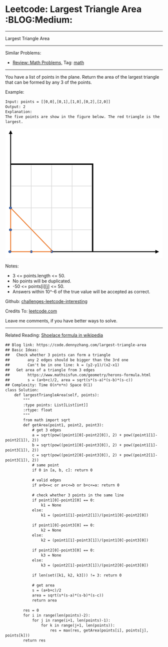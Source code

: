 # Leetcode: Largest Triangle Area     :BLOG:Medium:


---

Largest Triangle Area  

---

Similar Problems:  
-   [Review: Math Problems,](https://code.dennyzhang.com/review-math) Tag: [math](https://code.dennyzhang.com/tag/math)

---

You have a list of points in the plane. Return the area of the largest triangle that can be formed by any 3 of the points.  

Example:  

    Input: points = [[0,0],[0,1],[1,0],[0,2],[2,0]]
    Output: 2
    Explanation: 
    The five points are show in the figure below. The red triangle is the largest.

![img](//raw.githubusercontent.com/DennyZhang/images/master/code/largest_triangle.png)  

Notes:  

-   3 <= points.length <= 50.
-   No points will be duplicated.
-   -50 <= points[i][j] <= 50.
-   Answers within 10^-6 of the true value will be accepted as correct.

Github: [challenges-leetcode-interesting](https://github.com/DennyZhang/challenges-leetcode-interesting/tree/master/problems/largest-triangle-area)  

Credits To: [leetcode.com](https://leetcode.com/problems/largest-triangle-area/description/)  

Leave me comments, if you have better ways to solve.  

---

Related Reading: [Shoelace formula in wikipedia](https://en.wikipedia.org/wiki/Shoelace_formula)  

    ## Blog link: https://code.dennyzhang.com/largest-triangle-area
    ## Basic Ideas:
    ##   Check whether 3 points can form a triangle
    ##        any 2 edges should be bigger than the 3rd one
    ##        Can't be in one line: k = (y2-y1)/(x2-x1)
    ##   Get area of a triangle from 3 edges
    ##        https://www.mathsisfun.com/geometry/herons-formula.html
    ##        s = (a+b+c)/2, area = sqrt(s*(s-a)*(s-b)*(s-c))
    ## Complexity: Time O(n*n*n) Space O(1)
    class Solution:
        def largestTriangleArea(self, points):
            """
            :type points: List[List[int]]
            :rtype: float
            """
            from math import sqrt
            def getArea(point1, point2, point3):
                # get 3 edges
                a = sqrt(pow((point1[0]-point2[0]), 2) + pow((point1[1]-point2[1]), 2))
                b = sqrt(pow((point1[0]-point3[0]), 2) + pow((point1[1]-point3[1]), 2))
                c = sqrt(pow((point2[0]-point3[0]), 2) + pow((point2[1]-point3[1]), 2))
                # same point
                if 0 in [a, b, c]: return 0
    
                # valid edges
                if a+b<=c or a+c<=b or b+c<=a: return 0
    
                # check whether 3 points in the same line
                if point1[0]-point2[0] == 0:
                    k1 = None
                else:
                    k1 = (point1[1]-point2[1])/(point1[0]-point2[0])
    
                if point1[0]-point3[0] == 0:
                    k2 = None
                else:
                    k2 = (point1[1]-point3[1])/(point1[0]-point3[0])
    
                if point2[0]-point3[0] == 0:
                    k3 = None
                else:
                    k3 = (point2[1]-point3[1])/(point2[0]-point3[0])
    
                if len(set([k1, k2, k3])) != 3: return 0
    
                # get area
                s = (a+b+c)/2
                area = sqrt(s*(s-a)*(s-b)*(s-c))
                return area
    
            res = 0
            for i in range(len(points)-2):
                for j in range(i+1, len(points)-1):
                    for k in range(j+1, len(points)):
                        res = max(res, getArea(points[i], points[j], points[k]))
            return res